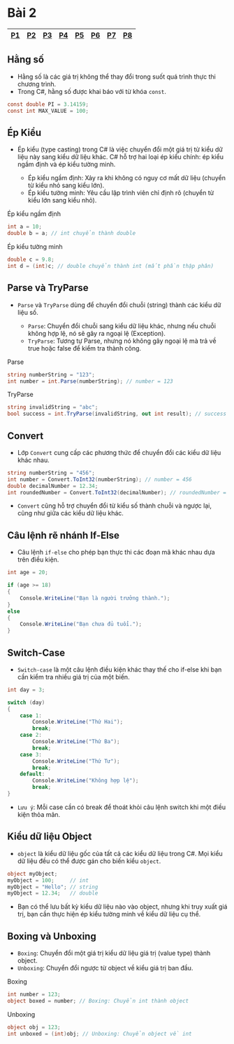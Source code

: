 # Bài 2

|[P1](#hằng-số)|[P2](#ép-kiểu)|[P3](#parse-và-tryparse)|[P4](#convert)|[P5](#câu-lệnh-rẽ-nhánh-if-else)|[P6](#switch-case)|[P7](#kiểu-dữ-liệu-object)|[P8](#boxing-và-unboxing)|
|-|-|-|-|-|-|-|-|

## Hằng số

- Hằng số là các giá trị không thể thay đổi trong suốt quá trình thực thi chương trình. 
- Trong C#, hằng số được khai báo với từ khóa `const`.

``` C#
const double PI = 3.14159;
const int MAX_VALUE = 100;
```

## Ép Kiểu

- Ép kiểu (type casting) trong C# là việc chuyển đổi một giá trị từ kiểu dữ liệu này sang kiểu dữ liệu khác. C# hỗ trợ hai loại ép kiểu chính: ép kiểu ngầm định và ép kiểu tường minh.

     + Ép kiểu ngầm định: Xảy ra khi không có nguy cơ mất dữ liệu (chuyển từ kiểu nhỏ sang kiểu lớn).
    + Ép kiểu tường minh: Yêu cầu lập trình viên chỉ định rõ (chuyển từ kiểu lớn sang kiểu nhỏ).


Ép kiểu ngầm định
```C#
int a = 10;
double b = a; // int chuyển thành double
``` 


Ép kiểu tường minh
```C#
double c = 9.8;
int d = (int)c; // double chuyển thành int (mất phần thập phân)

```
## Parse và TryParse

- `Parse` và `TryParse` dùng để chuyển đổi chuỗi (string) thành các kiểu dữ liệu số.

    + `Parse`: Chuyển đổi chuỗi sang kiểu dữ liệu khác, nhưng nếu chuỗi không hợp lệ, nó sẽ gây ra ngoại lệ (Exception).
    + `TryParse`: Tương tự Parse, nhưng nó không gây ngoại lệ mà trả về true hoặc false để kiểm tra thành công.

Parse

```C#
string numberString = "123";
int number = int.Parse(numberString); // number = 123
```

TryParse

```C#
string invalidString = "abc";
bool success = int.TryParse(invalidString, out int result); // success = false, result = 0
```

## Convert
- Lớp `Convert` cung cấp các phương thức để chuyển đổi các kiểu dữ liệu khác nhau.

```C#
string numberString = "456";
int number = Convert.ToInt32(numberString); // number = 456
double decimalNumber = 12.34;
int roundedNumber = Convert.ToInt32(decimalNumber); // roundedNumber = 12
```

- `Convert` cũng hỗ trợ chuyển đổi từ kiểu số thành chuỗi và ngược lại, cũng như giữa các kiểu dữ liệu khác.

## Câu lệnh rẽ nhánh If-Else

- Câu lệnh `if-else` cho phép bạn thực thi các đoạn mã khác nhau dựa trên điều kiện.

```C#
int age = 20;

if (age >= 18)
{
    Console.WriteLine("Bạn là người trưởng thành.");
}
else
{
    Console.WriteLine("Bạn chưa đủ tuổi.");
}
```

## Switch-Case

- `Switch-case` là một câu lệnh điều kiện khác thay thế cho if-else khi bạn cần kiểm tra nhiều giá trị của một biến.

```C#
int day = 3;

switch (day)
{
    case 1:
        Console.WriteLine("Thứ Hai");
        break;
    case 2:
        Console.WriteLine("Thứ Ba");
        break;
    case 3:
        Console.WriteLine("Thứ Tư");
        break;
    default:
        Console.WriteLine("Không hợp lệ");
        break;
}
```

- `Lưu ý`: Mỗi case cần có break để thoát khỏi câu lệnh switch khi một điều kiện thỏa mãn.

## Kiểu dữ liệu Object

- `object` là kiểu dữ liệu gốc của tất cả các kiểu dữ liệu trong C#. Mọi kiểu dữ liệu đều có thể được gán cho biến kiểu `object`.

```C#
object myObject;
myObject = 100;     // int
myObject = "Hello"; // string
myObject = 12.34;   // double
```

- Bạn có thể lưu bất kỳ kiểu dữ liệu nào vào object, nhưng khi truy xuất giá trị, bạn cần thực hiện ép kiểu tường minh về kiểu dữ liệu cụ thể.

## Boxing và Unboxing

- `Boxing`: Chuyển đổi một giá trị kiểu dữ liệu giá trị (value type) thành object.
- `Unboxing`: Chuyển đổi ngược từ object về kiểu giá trị ban đầu.

Boxing
```C#
int number = 123;
object boxed = number; // Boxing: Chuyển int thành object
```
Unboxing

```C#
object obj = 123;
int unboxed = (int)obj; // Unboxing: Chuyển object về int
```
